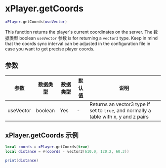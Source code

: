 # xPlayer.getCoords

```lua
xPlayer.getCoords(useVector)
```

This function returns the player's current coordinates on the server. The 数据类型 boolean `useVector` 参数 is for returning a `vector3` type. Keep in mind that the coords sync interval can be adjusted in the configuration file in case you want to get precise player coords.

## 参数

| 参数  | 数据类型 | 数据类型 | 默认值 | 说明                                                                          |
|-----------|-----------|----------|---------------|--------------------------------------------------------------------------------------|
| useVector | boolean   | Yes      | -             | Returns an vector3 type if set to `true`, and normally a table with x, y and z pairs |

## xPlayer.getCoords 示例

```lua
local coords = xPlayer.getCoords(true)
local distance = #(coords - vector3(610.0, 120.2, 60.3))

print(distance)
```
